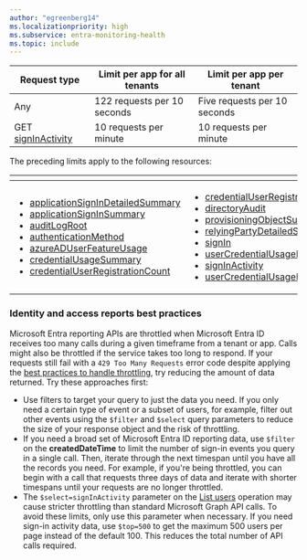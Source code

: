 ```yaml
---
author: "egreenberg14"
ms.localizationpriority: high
ms.subservice: entra-monitoring-health
ms.topic: include
---
```

<!-- markdownlint-disable MD041 -->

| Request type |  Limit per app for all tenants |  Limit per app per tenant |
| ------------ | ------------------------------ |  ------------------------ |
| Any | 122 requests per 10 seconds | Five requests per 10 seconds |
| GET [signInActivity](/graph/api/resources/signinactivity) | 10 requests per minute | 10 requests per minute |

The preceding limits apply to the following resources:

| <!-- fake header--> | <!-- fake header--> |
|--|--|
|<ul> <li> [applicationSignInDetailedSummary](/graph/api/resources/applicationsignindetailedsummary) <li> [applicationSignInSummary](/graph/api/resources/applicationsigninsummary) <li> [auditLogRoot](/graph/api/resources/auditlogroot) <li> [authenticationMethod](/graph/api/resources/authenticationmethod) <li> [azureADUserFeatureUsage](/graph/api/resources/userregistrationfeaturesummary) <li> [credentialUsageSummary](/graph/api/resources/credentialusagesummary) <li> [credentialUserRegistrationCount](/graph/api/resources/credentialuserregistrationcount) </ul>| <ul><li> [credentialUserRegistrationDetails](/graph/api/resources/credentialuserregistrationdetails) <li> [directoryAudit](/graph/api/resources/directoryaudit) <li> [provisioningObjectSummary](/graph/api/resources/provisioningobjectsummary) <li> [relyingPartyDetailedSummary](/graph/api/resources/relyingpartydetailedsummary) <li> [signIn](/graph/api/resources/signin) <li> [userCredentialUsageDetails](/graph/api/resources/usercredentialusagedetails) <li> [signInActivity](/graph/api/resources/signinactivity) <li> [userCredentialUsageDetails](/graph/api/resources/usercredentialusagedetails) </ul> |

<!--
Verify the following:  azureadfeatureusage, azureadlicenseusage, azureaduserfeatureusage, recommendation, recommendationresource, restrictedsignin

Changed authenticationMethodsRoot to authenticationMethod
-->

### Identity and access reports best practices

Microsoft Entra reporting APIs are throttled when Microsoft Entra ID receives too many calls during a given timeframe from a tenant or app. Calls might also be throttled if the service takes too long to respond. If your requests still fail with a `429 Too Many Requests` error code despite applying the [best practices to handle throttling](/graph/throttling#best-practices-to-handle-throttling), try reducing the amount of data returned. Try these approaches first:
- Use filters to target your query to just the data you need. If you only need a certain type of event or a subset of users, for example, filter out other events using the `$filter` and `$select` query parameters to reduce the size of your response object and the risk of throttling.
- If you need a broad set of Microsoft Entra ID reporting data, use `$filter` on the **createdDateTime** to limit the number of sign-in events you query in a single call. Then, iterate through the next timespan until you have all the records you need. For example, if you're being throttled, you can begin with a call that requests three days of data and iterate with shorter timespans until your requests are no longer throttled.
- The `$select=signInActivity` parameter on the [List users](/graph/api/user-list) operation may cause stricter throttling than standard Microsoft Graph API calls. To avoid these limits, only use this parameter when necessary. If you need sign-in activity data, use `$top=500` to get the maximum 500 users per page instead of the default 100. This reduces the total number of API calls required.
